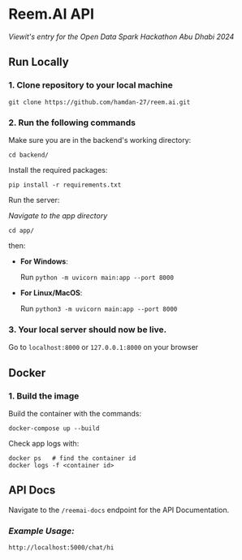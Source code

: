 # Reem.AI API
_Viewit's entry for the Open Data Spark Hackathon Abu Dhabi 2024_

## Run Locally

### 1. Clone repository to your local machine
    
    git clone https://github.com/hamdan-27/reem.ai.git

### 2. Run the following commands
Make sure you are in the backend's working directory:

    cd backend/

Install the required packages:

    pip install -r requirements.txt

Run the server:

*Navigate to the app directory*

    cd app/

then:

- **For Windows**:

  Run `python -m uvicorn main:app --port 8000`

- **For Linux/MacOS**:
  
  Run `python3 -m uvicorn main:app --port 8000`

### 3. Your local server should now be live.
Go to `localhost:8000` or `127.0.0.1:8000` on your browser

## Docker

### 1. Build the image
Build the container with the commands:
    
    docker-compose up --build

Check app logs with:

    docker ps   # find the container id
    docker logs -f <container id>




## API Docs
Navigate to the `/reemai-docs` endpoint for the API Documentation.

### _Example Usage:_ 

    http://localhost:5000/chat/hi
